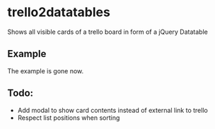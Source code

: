 trello2datatables
=================

Shows all visible cards of a trello board in form of a jQuery Datatable

## Example

The example is gone now.

## Todo:

* Add modal to show card contents instead of external link to trello
* Respect list positions when sorting

